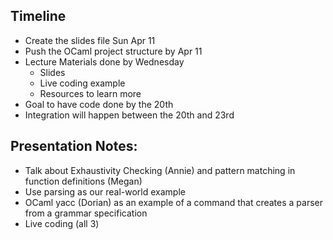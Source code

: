 ## Timeline
- Create the slides file Sun Apr 11 
- Push the OCaml project structure by Apr 11 
- Lecture Materials done by Wednesday
    - Slides 
    - Live coding example
    - Resources to learn more
- Goal to have code done by the 20th
- Integration will happen between the 20th and 23rd

## Presentation Notes:
- Talk about Exhaustivity Checking (Annie) and pattern matching in function definitions (Megan)
- Use parsing as our real-world example 
- OCaml yacc (Dorian) as an example of a command that creates a parser from a grammar specification
- Live coding (all 3) 

